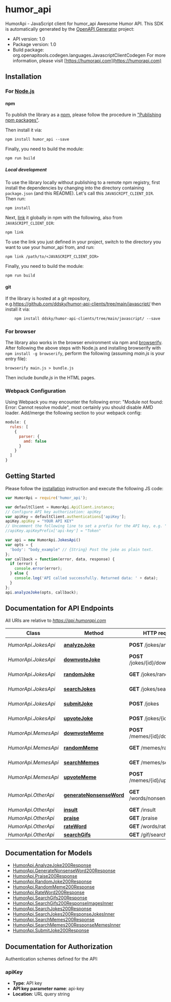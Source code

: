 # humor_api

HumorApi - JavaScript client for humor_api
Awesome Humor API.
This SDK is automatically generated by the [OpenAPI Generator](https://openapi-generator.tech) project:

- API version: 1.0
- Package version: 1.0
- Build package: org.openapitools.codegen.languages.JavascriptClientCodegen
For more information, please visit [https://humorapi.com](https://humorapi.com)

## Installation

### For [Node.js](https://nodejs.org/)

#### npm

To publish the library as a [npm](https://www.npmjs.com/), please follow the procedure in ["Publishing npm packages"](https://docs.npmjs.com/getting-started/publishing-npm-packages).

Then install it via:

```shell
npm install humor_api --save
```

Finally, you need to build the module:

```shell
npm run build
```

##### Local development

To use the library locally without publishing to a remote npm registry, first install the dependencies by changing into the directory containing `package.json` (and this README). Let's call this `JAVASCRIPT_CLIENT_DIR`. Then run:

```shell
npm install
```

Next, [link](https://docs.npmjs.com/cli/link) it globally in npm with the following, also from `JAVASCRIPT_CLIENT_DIR`:

```shell
npm link
```

To use the link you just defined in your project, switch to the directory you want to use your humor_api from, and run:

```shell
npm link /path/to/<JAVASCRIPT_CLIENT_DIR>
```

Finally, you need to build the module:

```shell
npm run build
```

#### git

If the library is hosted at a git repository, e.g.https://github.com/ddsky/humor-api-clients/tree/main/javascript/
then install it via:

```shell
    npm install ddsky/humor-api-clients/tree/main/javascript/ --save
```

### For browser

The library also works in the browser environment via npm and [browserify](http://browserify.org/). After following
the above steps with Node.js and installing browserify with `npm install -g browserify`,
perform the following (assuming *main.js* is your entry file):

```shell
browserify main.js > bundle.js
```

Then include *bundle.js* in the HTML pages.

### Webpack Configuration

Using Webpack you may encounter the following error: "Module not found: Error:
Cannot resolve module", most certainly you should disable AMD loader. Add/merge
the following section to your webpack config:

```javascript
module: {
  rules: [
    {
      parser: {
        amd: false
      }
    }
  ]
}
```

## Getting Started

Please follow the [installation](#installation) instruction and execute the following JS code:

```javascript
var HumorApi = require('humor_api');

var defaultClient = HumorApi.ApiClient.instance;
// Configure API key authorization: apiKey
var apiKey = defaultClient.authentications['apiKey'];
apiKey.apiKey = "YOUR API KEY"
// Uncomment the following line to set a prefix for the API key, e.g. "Token" (defaults to null)
//apiKey.apiKeyPrefix['api-key'] = "Token"

var api = new HumorApi.JokesApi()
var opts = {
  'body': "body_example" // {String} Post the joke as plain text.
};
var callback = function(error, data, response) {
  if (error) {
    console.error(error);
  } else {
    console.log('API called successfully. Returned data: ' + data);
  }
};
api.analyzeJoke(opts, callback);

```

## Documentation for API Endpoints

All URIs are relative to *https://api.humorapi.com*

Class | Method | HTTP request | Description
------------ | ------------- | ------------- | -------------
*HumorApi.JokesApi* | [**analyzeJoke**](docs/JokesApi.md#analyzeJoke) | **POST** /jokes/analyze | Analyze Joke
*HumorApi.JokesApi* | [**downvoteJoke**](docs/JokesApi.md#downvoteJoke) | **POST** /jokes/{id}/downvote | Downvote a Joke
*HumorApi.JokesApi* | [**randomJoke**](docs/JokesApi.md#randomJoke) | **GET** /jokes/random | Random Joke
*HumorApi.JokesApi* | [**searchJokes**](docs/JokesApi.md#searchJokes) | **GET** /jokes/search | Search Jokes
*HumorApi.JokesApi* | [**submitJoke**](docs/JokesApi.md#submitJoke) | **POST** /jokes | Submit Joke
*HumorApi.JokesApi* | [**upvoteJoke**](docs/JokesApi.md#upvoteJoke) | **POST** /jokes/{id}/upvote | Upvote a Joke
*HumorApi.MemesApi* | [**downvoteMeme**](docs/MemesApi.md#downvoteMeme) | **POST** /memes/{id}/downvote | Downvote a Meme
*HumorApi.MemesApi* | [**randomMeme**](docs/MemesApi.md#randomMeme) | **GET** /memes/random | Random Meme
*HumorApi.MemesApi* | [**searchMemes**](docs/MemesApi.md#searchMemes) | **GET** /memes/search | Search Memes
*HumorApi.MemesApi* | [**upvoteMeme**](docs/MemesApi.md#upvoteMeme) | **POST** /memes/{id}/upvote | Upvote a Meme
*HumorApi.OtherApi* | [**generateNonsenseWord**](docs/OtherApi.md#generateNonsenseWord) | **GET** /words/nonsense/random | Generate Nonsense Word
*HumorApi.OtherApi* | [**insult**](docs/OtherApi.md#insult) | **GET** /insult | Insult
*HumorApi.OtherApi* | [**praise**](docs/OtherApi.md#praise) | **GET** /praise | Praise
*HumorApi.OtherApi* | [**rateWord**](docs/OtherApi.md#rateWord) | **GET** /words/rate | Rate Word
*HumorApi.OtherApi* | [**searchGifs**](docs/OtherApi.md#searchGifs) | **GET** /gif/search | Search Gifs


## Documentation for Models

 - [HumorApi.AnalyzeJoke200Response](docs/AnalyzeJoke200Response.md)
 - [HumorApi.GenerateNonsenseWord200Response](docs/GenerateNonsenseWord200Response.md)
 - [HumorApi.Praise200Response](docs/Praise200Response.md)
 - [HumorApi.RandomJoke200Response](docs/RandomJoke200Response.md)
 - [HumorApi.RandomMeme200Response](docs/RandomMeme200Response.md)
 - [HumorApi.RateWord200Response](docs/RateWord200Response.md)
 - [HumorApi.SearchGifs200Response](docs/SearchGifs200Response.md)
 - [HumorApi.SearchGifs200ResponseImagesInner](docs/SearchGifs200ResponseImagesInner.md)
 - [HumorApi.SearchJokes200Response](docs/SearchJokes200Response.md)
 - [HumorApi.SearchJokes200ResponseJokesInner](docs/SearchJokes200ResponseJokesInner.md)
 - [HumorApi.SearchMemes200Response](docs/SearchMemes200Response.md)
 - [HumorApi.SearchMemes200ResponseMemesInner](docs/SearchMemes200ResponseMemesInner.md)
 - [HumorApi.SubmitJoke200Response](docs/SubmitJoke200Response.md)


## Documentation for Authorization


Authentication schemes defined for the API:
### apiKey


- **Type**: API key
- **API key parameter name**: api-key
- **Location**: URL query string

